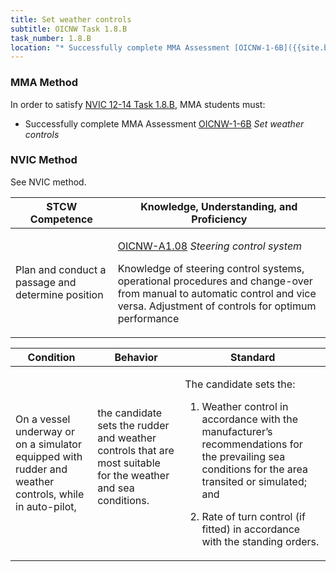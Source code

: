 ```yaml
---
title: Set weather controls
subtitle: OICNW Task 1.8.B 
task_number: 1.8.B
location: "* Successfully complete MMA Assessment [OICNW-1-6B]({{site.baseurl}}/assessments/Deck/OICNW-1-6B) *Set weather controls*" 
---
```



### MMA Method

In order to satisfy  [NVIC 12-14  Task  1.8.B]({{site.baseurl}}/assets/images/nvic-12-14.pdf), MMA students must:

* Successfully complete MMA Assessment [OICNW-1-6B]({{site.baseurl}}/assessments/Deck/OICNW-1-6B) *Set weather controls*


### NVIC Method

<a onclick="togglevisibility('nvic_methods')" >See NVIC method.</a>

<div id='nvic_methods' class='hide'>

<table>
<thead>
<tr>
<th class='forty'> STCW Competence </th>
<th class='sixty'> Knowledge, Understanding, and Proficiency </th>
</tr>
</thead>




<tbody>
<tr><td markdown='1'>

Plan and conduct a passage and determine position

</td><td markdown='1'>

[OICNW-A1.08](../../tables/21.html#OICNW-A1.08) *Steering control system*

Knowledge of steering control systems, operational procedures and change-over from manual to automatic control and vice versa. Adjustment of controls for optimum performance

</td></tr>


</tbody>
</table>


<table>
<thead>
<tr><th class='twenty'>  Condition </th><th class='twenty'> Behavior </th><th  class='sixty'>Standard </th></tr>
</thead>
<tbody >



<tr><td markdown='1'>

On a vessel underway or on a simulator equipped with rudder and weather controls, while in auto-pilot,

</td><td markdown='1'>

the candidate sets the rudder and weather controls that are most suitable for the weather and sea conditions.

<br>

<div class="tooltip">
<span class="tooltiptext">
</span>
</div>


</td><td markdown='1'>

The candidate sets the:

1. Weather control in accordance with the manufacturer’s recommendations for the prevailing sea conditions for the area transited or simulated; and

2. Rate of turn control (if fitted) in accordance with the standing orders.

</td></tr>
</tbody>
</table>
</div>
